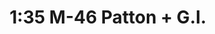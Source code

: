 ---
layout: product
title: "1:35 M-46 Patton + G.I."
price: "7000" 
desc: "Maketa"
img_path: "/assets/img/DRA9147.webp"
brand: "Dragon"
available: false
special_offer: false
new: false
soon: false
cat: "010000"
subcat: "010600"
subsubcat: "0N/A"
sifra: "DRA9147"
popular: false
spec: false
---